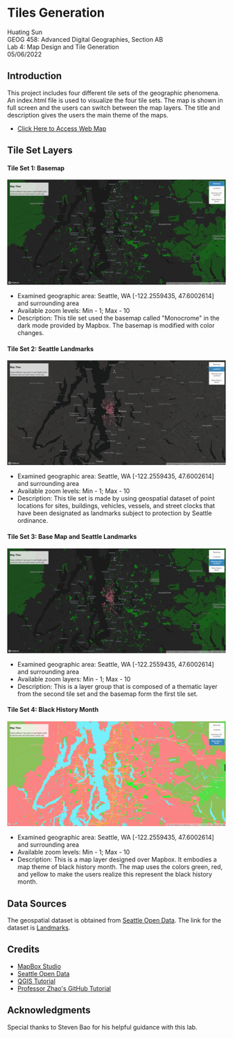 # Tiles Generation
Huating Sun \
GEOG 458: Advanced Digital Geographies, Section AB \
Lab 4: Map Design and Tile Generation \
05/06/2022

## Introduction
This project includes four different tile sets of the geographic phenomena. An index.html file is used to visualize the four tile sets. The map is shown in full screen and the users can switch between the map layers. The title and description gives the users the main theme of the maps.  
- [Click Here to Access Web Map](https://paulhuatingsun.github.io/Tiles-Generation/)

## Tile Set Layers
#### Tile Set 1: Basemap
![Tile 1](/image/Tile1-Basemap.png "Tile 1") 
- Examined geographic area: Seattle, WA [-122.2559435, 47.6002614] and surrounding area
- Available zoom levels: Min - 1; Max - 10
- Description: This tile set used the basemap called "Monocrome" in the dark mode provided by Mapbox. The basemap is modified with color changes.


#### Tile Set 2: Seattle Landmarks
![Tile 2](/image/Tile2-Landmark.png "Tile 2") 
- Examined geographic area: Seattle, WA [-122.2559435, 47.6002614] and surrounding area
- Available zoom levels: Min - 1; Max - 10
- Description: This tile set is made by using geospatial dataset of point locations for sites, buildings, vehicles, vessels, and street clocks that have been designated as landmarks subject to protection by Seattle ordinance. 


#### Tile Set 3: Base Map and Seattle Landmarks
![Tile 3](/image/Tile3-Thematic_Layer.png "Tile 3") 
- Examined geographic area: Seattle, WA [-122.2559435, 47.6002614] and surrounding area
- Available zoom layers: Min - 1; Max - 10
- Description: This is a layer group that is composed of a thematic layer from the second tile set and the basemap form the first tile set.


#### Tile Set 4: Black History Month
![Black History Month](/image/Tile4-Black_History_Month.png "Black History Month") 
- Examined geographic area: Seattle, WA [-122.2559435, 47.6002614] and surrounding area
- Available zoom levels: Min - 1; Max - 10
- Description: This is a map layer designed over Mapbox. It embodies a map theme of black history month. The map uses the colors green, red, and yellow to make the users realize this represent the black history month.


## Data Sources
The geospatial dataset is obtained from [Seattle Open Data](https://data.seattle.gov/). The link for the dataset is [Landmarks](https://data.seattle.gov/dataset/Landmarks/8v4v-p9et).


## Credits
- [MapBox Studio](https://www.mapbox.com/mapbox-studio)
- [Seattle Open Data](https://data.seattle.gov/)
- [QGIS Tutorial](https://www.qgistutorials.com/en/docs/working_with_wms.html)
- [Professor Zhao's GitHub Tutorial](https://github.com/jakobzhao/geog458/tree/master/labs/lab04)

## Acknowledgments
Special thanks to Steven Bao for his helpful guidance with this lab.

